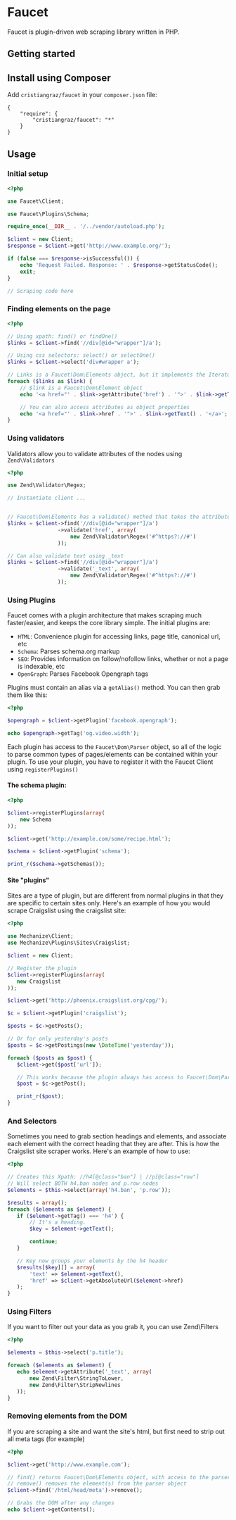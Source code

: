 Faucet
=========

Faucet is plugin-driven web scraping library written in PHP.

Getting started
---------------

## Install using Composer

Add ``cristiangraz/faucet`` in your ``composer.json`` file:

	{
		"require": {
			"cristiangraz/faucet": "*"
		}
	}

Usage
-----

### Initial setup

```php
<?php

use Faucet\Client;

use Faucet\Plugins\Schema;

require_once(__DIR__ . '/../vendor/autoload.php');

$client = new Client;
$response = $client->get('http://www.example.org/');

if (false === $response->isSuccessful()) {
	echo 'Request Failed. Response: ' . $response->getStatusCode();
	exit;
}

// Scraping code here

```

### Finding elements on the page

```php
<?php

// Using xpath: find() or findOne()
$links = $client->find('//div[@id="wrapper"]/a');

// Using css selectors: select() or selectOne()
$links = $client->select('div#wrapper a');

// Links is a Faucet\Dom\Elements object, but it implements the Iterator interface
foreach ($links as $link) {
	// $link is a Faucet\Dom\Element object
	echo '<a href="' . $link->getAttribute('href') . '">' . $link->getText() . '</a>';

	// You can also access attributes as object properties
	echo '<a href="' . $link->href . '">' . $link->getText() . '</a>';
}

```

### Using validators

Validators allow you to validate attributes of the nodes using ``Zend\Validators``

```php
<?php

use Zend\Validator\Regex;

// Instantiate client ...


// Faucet\Dom\Elements has a validate() method that takes the attribute and an array of validators
$links = $client->find('//div[@id="wrapper"]/a')
				->validate('href', array(
					new Zend\Validator\Regex('#^https?://#')
				));

// Can also validate text using _text
$links = $client->find('//div[@id="wrapper"]/a')
				->validate('_text', array(
					new Zend\Validator\Regex('#^https?://#')
				));

```

### Using Plugins

Faucet comes with a plugin architecture that makes scraping much faster/easier, and keeps the core library simple. The initial plugins are:

 - ``HTML``: Convenience plugin for accessing links, page title, canonical url, etc
 - ``Schema``: Parses schema.org markup
 - ``SEO``: Provides information on follow/nofollow links, whether or not a page is indexable, etc
 - ``OpenGraph``: Parses Facebook Opengraph tags

Plugins must contain an alias via a ``getAlias()`` method. You can then grab them like this:

 ```php
 <?php

 $opengraph = $client->getPlugin('facebook.opengraph');

 echo $opengraph->getTag('og.video.width');
 ```

Each plugin has access to the ``Faucet\Dom\Parser`` object, so all of the logic to parse common types of pages/elements can be contained within your plugin. To use your plugin, you have to register it with the Faucet Client using ``registerPlugins()``

#### The schema plugin:

```php
<?php

$client->registerPlugins(array(
	new Schema
));

$client->get('http://example.com/some/recipe.html');

$schema = $client->getPlugin('schema');

print_r($schema->getSchemas());
```


#### Site "plugins"

Sites are a type of plugin, but are different from normal plugins in that they are specific to certain sites only. Here's an example of how you would scrape Craigslist using the craigslist site:

 ```php
<?php

use Mechanize\Client;
use Mechanize\Plugins\Sites\Craigslist;

$client = new Client;

// Register the plugin
$client->registerPlugins(array(
	new Craigslist
));

$client->get('http://phoenix.craigslist.org/cpg/');

$c = $client->getPlugin('craigslist');

$posts = $c->getPosts();

// Or for only yesterday's posts
$posts = $c->getPostings(new \DateTime('yesterday'));

foreach ($posts as $post) {
	$client->get($post['url']);

	// This works because the plugin always has access to Faucet\Dom\Parser object
	$post = $c->getPost();

	print_r($post);
}

 ```

 ### And Selectors

Sometimes you need to grab section headings and elements, and associate each element with the correct heading that they are after. This is how the Craigslist site scraper works. Here's an example of how to use:

 ```php
<?php

// Creates this Xpath: //h4[@class="ban"] | //p[@class="row"]
// Will select BOTH h4.ban nodes and p.row nodes
$elements = $this->select(array('h4.ban', 'p.row'));

$results = array();
foreach ($elements as $element) {
	if ($element->getTag() === 'h4') {
		// It's a heading.
		$key = $element->getText();

		continue;
	}

	// Key now groups your elements by the h4 header
	$results[$key][] = array(
		'text' => $element->getText(),
		'href' => $client->getAbsoluteUrl($element->href)
	);
 }
```

 ### Using Filters

If you want to filter out your data as you grab it, you can use Zend\Filters

 ```php
 <?php

$elements = $this->select('p.title');

foreach ($elements as $element) {
	echo $element->getAttribute('_text', array(
		new Zend\Filter\StringToLower,
		new Zend\Filter\StripNewlines
	));
}
```

### Removing elements from the DOM

If you are scraping a site and want the site's html, but first need to strip out all meta tags (for example)

```php
<?php

$client->get('http://www.example.com');

// find() returns Faucet\Dom\Elements object, with access to the parser
// remove() removes the element(s) from the parser object
$client->find('/html/head/meta')->remove();

// Grabs the DOM after any changes
echo $client->getContents();

```